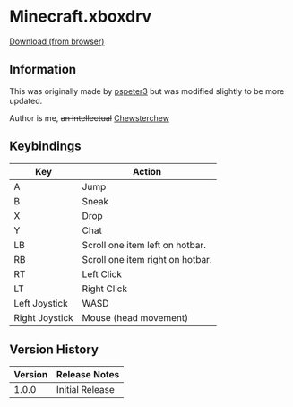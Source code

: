 # Minecraft.xboxdrv

[Download (from browser)](Minecraft.xboxdrv)

## Information

This was originally made by [pspeter3](https://gist.github.com/pspeter3/1116604) but was modified slightly to be more updated.

Author is me, ~~an intellectual~~ [Chewsterchew](http://github.com/Chewsterchew)

## Keybindings

Key            | Action
-------------- | --------------------------------
A              | Jump
B              | Sneak
X              | Drop
Y              | Chat
LB             | Scroll one item left on hotbar.
RB             | Scroll one item right on hotbar.
RT             | Left Click
LT             | Right Click
Left Joystick  | WASD
Right Joystick | Mouse (head movement)

## Version History

Version | Release Notes
------- | ---------------
1.0.0   | Initial Release
